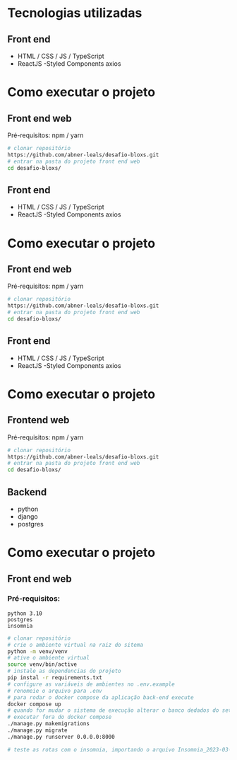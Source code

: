 # Tecnologias utilizadas

## Front end

- HTML / CSS / JS / TypeScript
- ReactJS
  -Styled Components
  axios

# Como executar o projeto

## Front end web

Pré-requisitos: npm / yarn

```bash
# clonar repositório
https://github.com/abner-leals/desafio-bloxs.git
# entrar na pasta do projeto front end web
cd desafio-bloxs/
```

## Front end

- HTML / CSS / JS / TypeScript
- ReactJS
  -Styled Components
  axios

# Como executar o projeto

## Front end web

Pré-requisitos: npm / yarn

```bash
# clonar repositório
https://github.com/abner-leals/desafio-bloxs.git
# entrar na pasta do projeto front end web
cd desafio-bloxs/
```

## Front end

- HTML / CSS / JS / TypeScript
- ReactJS
  -Styled Components
  axios

# Como executar o projeto

## Frontend web

Pré-requisitos: npm / yarn

```bash
# clonar repositório
https://github.com/abner-leals/desafio-bloxs.git
# entrar na pasta do projeto front end web
cd desafio-bloxs/
```

## Backend

- python
- django
- postgres

# Como executar o projeto

## Front end web

### Pré-requisitos:

    python 3.10
    postgres
    insomnia

```bash zhs
# clonar repositório
# crie o ambiente virtual na raiz do sitema
python -m venv/venv
# ative o ambiente virtual
source venv/bin/active
# instale as dependencias do projeto
pip instal -r requirements.txt
# configure as variáveis de ambientes no .env.example
# renomeie o arquivo para .env
# para rodar o docker compose da aplicação back-end execute
docker compose up
# quando for mudar o sistema de execução alterar o banco dedados do settings.py dentro da pasta _bloxs
# executar fora do docker compose
./manage.py makemigrations
./manage.py migrate
./manage.py runserver 0.0.0.0:8000

# teste as rotas com o insomnia, importando o arquivo Insomnia_2023-03-03.json para executar

```
